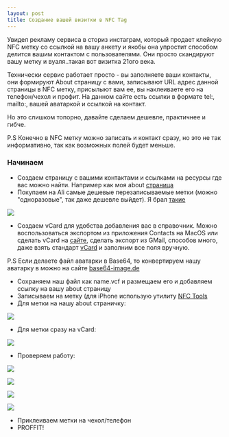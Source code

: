 ```yaml
---
layout: post
title: Создание вашей визитки в NFC Tag
---
```

Увидел рекламу сервиса в сториз инстаграм, который продает клейкую NFC метку со ссылкой на вашу анкету и якобы она упростит  способом делится вашим контактом с пользователями. Они просто скандируют вашу метку и вуаля..такая вот визитка 21ого века.

Технически сервис работает просто - вы заполняете ваши контакты, они формируют About страницу с вами, записывают URL адрес данной страницы в NFC метку, присылыют вам ее, вы наклеиваете его на телефон/чехол и профит. На данном сайте есть ссылки в формате tel:, mailto:, вашей аватаркой и ссылкой на контакт.

Но это слишком топорно, давайте сделаем дешевле, практичнее и гибче. 

P.S Конечно в NFC метку можно записать и контакт сразу, но это не так информативно, так как возможных полей будет меньше. 

### Начинаем
- Создаем страницу с вашими контактами и ссылками на ресурсы где вас можно найти. Например как моя about [страница](https://blog.tatarinovms.ru/about)
- Покупаем на Ali самые дешевые перезаписываемые метки (можно  "одноразовые", так даже дешевле выйдет). Я брал [такие](https://aliexpress.ru/item/4000481520248.html)

![](https://raw.githubusercontent.com/tatarinovms/tatarinovms.github.io/master/images/posts/vcard/vlenta.png)

- Создаем vCard для удобства добавления вас в справочник. Можно воспользоваться экспортом из приложения Contacts на MacOS или сделать vCard на [сайте](https://vcardmaker.com), сделать экспорт из GMail, способов много, даже взять стандарт [vCard](https://tools.ietf.org/pdf/rfc6350.pdf) и заполним все поля вручную.

P.S Если делаете файл аватарки в Base64, то конвертируем нашу аватарку в можно на сайте [base64-image.de](https://www.base64-image.de)
- Сохраняем наш файл как name.vcf и размещаем его и добавляем ссылку на вашу about страницу
- Записываем на метку (для iPhone использую утилиту [NFC Tools](https://apps.apple.com/us/app/nfc-tools/id1252962749)
- Для метки на нашу about страничку:

![](https://raw.githubusercontent.com/tatarinovms/tatarinovms.github.io/master/images/posts/vcard/write_about.png)

- Для метки сразу на vCard:

![](https://raw.githubusercontent.com/tatarinovms/tatarinovms.github.io/master/images/posts/vcard/write_vcard.png)

- Проверяем работу:

![](https://raw.githubusercontent.com/tatarinovms/tatarinovms.github.io/master/images/posts/vcard/vcard_link.png)

![](https://raw.githubusercontent.com/tatarinovms/tatarinovms.github.io/master/images/posts/vcard/vcard_link_1.png)

![](https://raw.githubusercontent.com/tatarinovms/tatarinovms.github.io/master/images/posts/vcard/vcard_link.png)

![](https://raw.githubusercontent.com/tatarinovms/tatarinovms.github.io/master/images/posts/vcard/vcard_link_1.png)

- Приклеиваем метки на чехол/телефон
- PROFFIT!